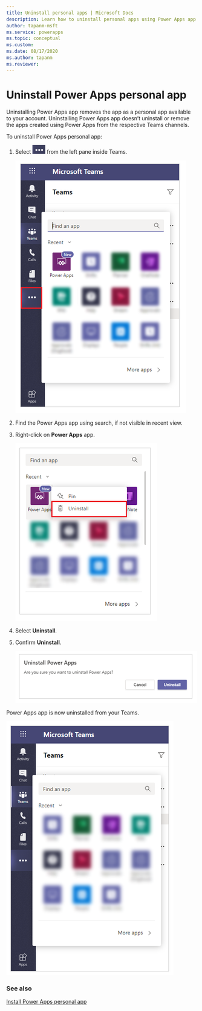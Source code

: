 ```yaml
---
title: Uninstall personal apps | Microsoft Docs
description: Learn how to uninstall personal apps using Power Apps app from Teams.
author: tapanm-msft
ms.service: powerapps
ms.topic: conceptual
ms.custom: 
ms.date: 08/17/2020
ms.author: tapanm
ms.reviewer: 
---
```


# Uninstall Power Apps personal app

Uninstalling Power Apps app removes the app as a personal app available to your account. Uninstalling Power Apps app doesn’t uninstall or remove the apps created using Power Apps from the respective Teams channels.

To uninstall Power Apps personal app:

1. Select ![Uninstall-three-dots-icon](media/uninstall-three-dots-icon.png)
from the left pane inside Teams.

    ![Uninstall-find-apps](media/uninstall-find-apps.png  "Uninstall-find-apps")

2. Find the Power Apps app using search, if not visible in recent view.

3. Right-click on **Power Apps** app.

    ![Uninstall-right-click-on-app](media/uninstall-right-click-on-app.png)

4. Select **Uninstall**.

5. Confirm **Uninstall**.

    ![Uninstall-confirm](media/uninstall-confirm.png)

Power Apps app is now uninstalled from your Teams.

![uninstall-removed-from-list](media/uninstall-removed-from-list.png)

### See also

[Install Power Apps personal app](install-personal-app.md)
